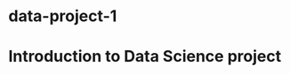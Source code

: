 # data-project-1
# Introduction to Data Science project 

<!-- The code involves exploration of data - using exploratory data analysis
descriptive statistics - using NumPy and Pandas methods, 
graphs - using Matplotlib, 
linear prediction using sklearn and statsmodels.api, 
dimensionality reduction - using PCA
clustering analysis - using Kmeans and silhouette scores
classfication - using SVM -->

